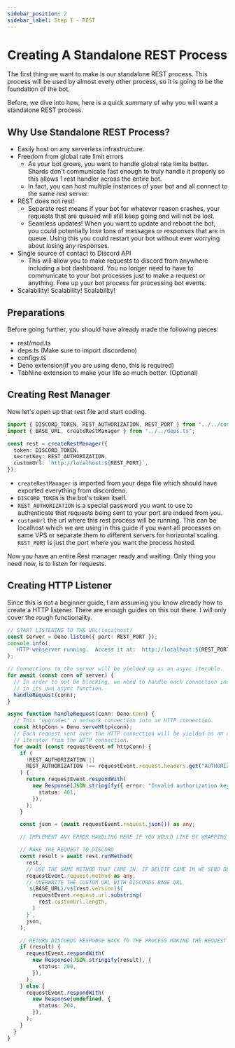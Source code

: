 ```yaml
---
sidebar_position: 2
sidebar_label: Step 1 - REST
---
```


# Creating A Standalone REST Process

The first thing we want to make is our standalone REST process. This process will be used by almost every other process,
so it is going to be the foundation of the bot.

Before, we dive into how, here is a quick summary of why you will want a standalone REST process.

## Why Use Standalone REST Process?

- Easily host on any serverless infrastructure.
- Freedom from global rate limit errors
  - As your bot grows, you want to handle global rate limits better. Shards don't communicate fast enough to truly
    handle it properly so this allows 1 rest handler across the entire bot.
  - In fact, you can host multiple instances of your bot and all connect to the same rest server.
- REST does not rest!
  - Separate rest means if your bot for whatever reason crashes, your requests that are queued will still keep going and
    will not be lost.
  - Seamless updates! When you want to update and reboot the bot, you could potentially lose tons of messages or
    responses that are in queue. Using this you could restart your bot without ever worrying about losing any responses.
- Single source of contact to Discord API
  - This will allow you to make requests to discord from anywhere including a bot dashboard. You no longer need to have
    to communicate to your bot processes just to make a request or anything. Free up your bot process for processing bot
    events.
- Scalability! Scalability! Scalability!

## Preparations

Before going further, you should have already made the following pieces:

- rest/mod.ts
- deps.ts (Make sure to import discordeno)
- configs.ts
- Deno extension(if you are using deno, this is required)
- TabNine extension to make your life so much better. (Optional)

## Creating Rest Manager

Now let's open up that rest file and start coding.

```ts
import { DISCORD_TOKEN, REST_AUTHORIZATION, REST_PORT } from "../../configs.ts";
import { BASE_URL, createRestManager } from "../../deps.ts";

const rest = createRestManager({
  token: DISCORD_TOKEN,
  secretKey: REST_AUTHORIZATION,
  customUrl: `http://localhost:${REST_PORT}`,
});
```

- `createRestManager` is imported from your deps file which should have exported everything from discordeno.
- `DISCORD_TOKEN` is the bot's token itself.
- `REST_AUTHORIZATION` is a special password you want to use to authenticate that requests being sent to your port are
  indeed from you.
- `customUrl` the url where this rest process will be running. This can be localhost which we are using in this guide if
  you want all processes on same VPS or separate them to different servers for horizontal scaling. `REST_PORT` is just
  the port where you want the process hosted.

Now you have an entire Rest manager ready and waiting. Only thing you need now, is to listen for requests.

## Creating HTTP Listener

Since this is not a beginner guide, I am assuming you know already how to create a HTTP listener. There are enough
guides on this out there. I will only cover the rough functionality.

```ts
// START LISTENING TO THE URL(localhost)
const server = Deno.listen({ port: REST_PORT });
console.info(
  `HTTP webserver running.  Access it at:  http://localhost:${REST_PORT}/`,
);

// Connections to the server will be yielded up as an async iterable.
for await (const conn of server) {
  // In order to not be blocking, we need to handle each connection individually
  // in its own async function.
  handleRequest(conn);
}

async function handleRequest(conn: Deno.Conn) {
  // This "upgrades" a network connection into an HTTP connection.
  const httpConn = Deno.serveHttp(conn);
  // Each request sent over the HTTP connection will be yielded as an async
  // iterator from the HTTP connection.
  for await (const requestEvent of httpConn) {
    if (
      !REST_AUTHORIZATION ||
      REST_AUTHORIZATION !== requestEvent.request.headers.get("AUTHORIZATION")
    ) {
      return requestEvent.respondWith(
        new Response(JSON.stringify({ error: "Invalid authorization key." }), {
          status: 401,
        }),
      );
    }

    const json = (await requestEvent.request.json()) as any;

    // IMPLEMENT ANY ERROR HANDLING HERE IF YOU WOULD LIKE BY WRAPPING THIS IN A CATCH

    // MAKE THE REQUEST TO DISCORD
    const result = await rest.runMethod(
      rest,
      // USE THE SAME METHOD THAT CAME IN. IF DELETE CAME IN WE SEND DELETE OUT
      requestEvent.request.method as any,
      // OVERWRITE THE CUSTOM URL WITH DISCORDS BASE URL
      `${BASE_URL}/v${rest.version}${
        requestEvent.request.url.substring(
          rest.customUrl.length,
        )
      }`,
      json,
    );

    // RETURN DISCORDS RESPONSE BACK TO THE PROCESS MAKING THE REQUEST
    if (result) {
      requestEvent.respondWith(
        new Response(JSON.stringify(result), {
          status: 200,
        }),
      );
    } else {
      requestEvent.respondWith(
        new Response(undefined, {
          status: 204,
        }),
      );
    }
  }
}
```
